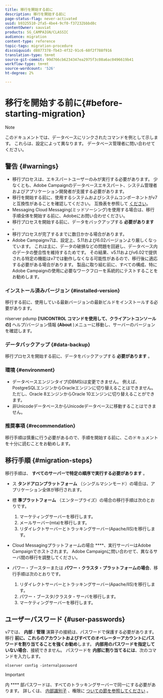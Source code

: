 ```yaml
---
title: 移行を開始する前に
description: 移行を開始する前に
page-status-flag: never-activated
uuid: b9325510-2fa5-4be4-9cf0-f37232bbbd8c
contentOwner: sauviat
products: SG_CAMPAIGN/CLASSIC
audience: migration
content-type: reference
topic-tags: migration-procedure
discoiquuid: d8877378-fb43-4f32-91c6-60f2f788f916
translation-type: tm+mt
source-git-commit: 99d766cb6234347ea2975f3c08a6ac0496619b41
workflow-type: tm+mt
source-wordcount: '526'
ht-degree: 2%

---
```



# 移行を開始する前に{#before-starting-migration}

>[!NOTE]
>
>このドキュメントでは、データベースにリンクされたコマンドを例として示します。 これらは、設定によって異なります。 データベース管理者に問い合わせてください。

## 警告 {#warnings}

* 移行プロセスは、エキスパートユーザーのみが実行する必要があります。 少なくとも、Adobe Campaignのデータベースエキスパート、システム管理者およびアプリケーション開発者が支援する必要があります。
* 移行を開始する前に、使用するシステムおよびシステムコンポーネントがv7と互換性があることを確認してください。 互換表を参照して [ください](../../rn/using/compatibility-matrix.md)。
* Messaging Cloud Messaging(ミッドソーシング)を使用する場合は、移行手順全体を開始する前に、Adobeにお問い合わせください。
* 移行プロセスを開始する前に、データをバックアップする **必要があります** 。
* 移行プロセスが完了するまでに数日かかる場合があります。
* Adobe Campaignv7は、設定上、5.11および6.02バージョンより厳しくなっています。 これは主に、データの破損などの問題を回避し、データベース内のデータの整合性を維持するためです。 その結果、v5.11およびv6.02で提供される特定の機能はv7では動作しなくなる可能性があるので、移行後に適応する必要がある場合があります。 製品に取り組む前に、すべての構成、特にAdobe Campaignの使用に必要なワークフローを系統的にテストすることをお勧めします。

### インストール済みバージョン {#installed-version}

移行する前に、使用している最新バージョンの最新ビルドをインストールする必要があります。

nlserver pdump **[!UICONTROL コマンドを使用して、クライアントコンソールの]** ヘルプ/バージョン情報 **(About** )メニューに移動し、サーバーのバージョンを確認します。

### データバックアップ {#data-backup}

移行プロセスを開始する前に、データをバックアップする **必要があります** 。

### 環境 {#environment}

* データベースエンジンタイプ(DBMS)は変更できません。 例えば、PostgreSQLエンジンからOracleエンジンに切り替えることはできません。 ただし、Oracle 8エンジンからOracle 10エンジンに切り替えることができます。
* 非UnicodeデータベースからUnicodeデータベースに移動することはできません。

### 推奨事項 {#recommendation}

移行手順は慎重に行う必要があるので、手順を開始する前に、このドキュメントを十分に読むことをお勧めします。

## 移行手順 {#migration-steps}

移行手順は、 **すべてのサーバーで特定の順序で実行する必要があります** 。

* ス **タンドアロンプラットフォーム** （シングルマシンモード）の場合は、アプリケーション全体が移行されます。
* 標 **準プラットフォーム** （エンタープライズ）の場合の移行手順は次のとおりです。

   1. マーケティングサーバーを移行します。
   1. メールサーバー(mta)を移行します。
   1. リダイレクトサーバーとトラッキングサーバー(Apache/IIS)を移行します。

* Cloud Messagingプラットフォームの場合 ****、実行サーバーはAdobe Campaignでホストされます。 Adobe Campaignに問い合わせて、異なるサーバ間の移行を調整してください。
* パワー・ブースターまたは **パワー・クラスタ・プラットフォームの場合**、移行手順は次のとおりです。

   1. リダイレクトサーバーとトラッキングサーバー(Apache/IIS)を移行します。
   1. パワー・ブースタ/クラスタ・サーバを移行します。
   1. マーケティングサーバーを移行します。

## ユーザーパスワード {#user-passwords}

v7では、 **内部** / **管理** 演算子の接続は、パスワードで保護する必要があります。 移行 **前に、これらのアカウントおよびすべてのオペレーターアカウントにパスワードを割り当てることを強くお勧め**&#x200B;します。 **内部用のパスワードを指定していない場合**、接続できません。 パスワードを **内部に割り当てるには**、次のコマンドを入力します。

```
nlserver config -internalpassword
```

>[!IMPORTANT]
>
>内 **** 部パスワードは、すべてのトラッキングサーバーで同一にする必要があります。 詳しくは、 [内部識別子](../../installation/using/campaign-server-configuration.md#internal-identifier) 、権限に [ついての節を参照してください](../../platform/using/access-management.md#about-permissions) 。

